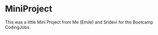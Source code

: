 # MiniProject
This was a little Mini Project from Me (Emile) and Sridevi for the Bootcamp CodingJobs.
